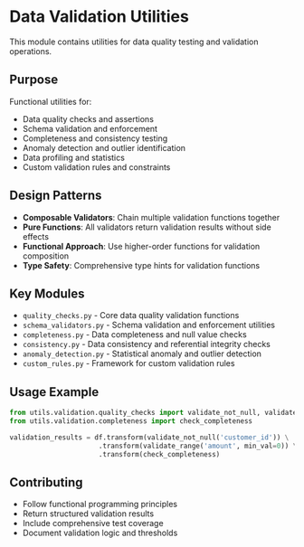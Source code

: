 # Data Validation Utilities

This module contains utilities for data quality testing and validation operations.

## Purpose

Functional utilities for:
- Data quality checks and assertions
- Schema validation and enforcement
- Completeness and consistency testing
- Anomaly detection and outlier identification
- Data profiling and statistics
- Custom validation rules and constraints

## Design Patterns

- **Composable Validators**: Chain multiple validation functions together
- **Pure Functions**: All validators return validation results without side effects
- **Functional Approach**: Use higher-order functions for validation composition
- **Type Safety**: Comprehensive type hints for validation functions

## Key Modules

- `quality_checks.py` - Core data quality validation functions
- `schema_validators.py` - Schema validation and enforcement utilities
- `completeness.py` - Data completeness and null value checks
- `consistency.py` - Data consistency and referential integrity checks
- `anomaly_detection.py` - Statistical anomaly and outlier detection
- `custom_rules.py` - Framework for custom validation rules

## Usage Example

```python
from utils.validation.quality_checks import validate_not_null, validate_range
from utils.validation.completeness import check_completeness

validation_results = df.transform(validate_not_null('customer_id')) \
                      .transform(validate_range('amount', min_val=0)) \
                      .transform(check_completeness)
```

## Contributing

- Follow functional programming principles
- Return structured validation results
- Include comprehensive test coverage
- Document validation logic and thresholds